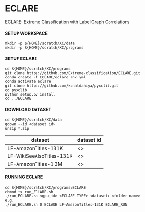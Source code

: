 # ECLARE
ECLARE: Extreme Classification with Label Graph Correlations

#### SETUP WORKSPACE
```
mkdir -p ${HOME}/scratch/XC/data 
mkdir -p ${HOME}/scratch/XC/programs
```

#### SETUP ECLARE
```
cd ${HOME}/scratch/XC/programs
git clone https://github.com/Extreme-classification/ECLARE.git
conda create -f ECLARE/eclare_env.yml
conda activate eclare
git clone https://github.com/kunaldahiya/pyxclib.git
cd pyxclib
python setup.py install
cd ../ECLARE
```

#### DOWNLOAD DATASET
```
cd ${HOME}/scratch/XC/data
gdown --id <dataset id>
unzip *.zip
```
| dataset                   | dataset id |
|---------------------------|------------|
| LF-AmazonTitles-131K      | <>         |
| LF-WikiSeeAlsoTitles-131K | <>         |
| LF-AmazonTitles-1.3M      | <>         |

#### RUNNING ECLARE
```
cd ${HOME}/scratch/XC/programs/ECLARE
chmod +x run_ECLARE.sh
./run_ECLARE.sh <gpu_id> <ECLARE TYPE> <dataset> <folder name>
e.g.
./run_ECLARE.sh 0 ECLARE LF-AmazonTitles-131K ECLARE_RUN
```
